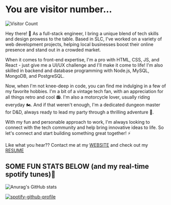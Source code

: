 # You are visitor number...


![Visitor Count](https://profile-counter.glitch.me/{lbako801/count.svg)

Hey there! 👋 As a full-stack engineer, I bring a unique blend of tech skills and design prowess to the table. Based in SLC, I've worked on a variety of web development projects, helping local businesses boost their online presence and stand out in a crowded market.

When it comes to front-end expertise, I'm a pro with HTML, CSS, JS, and React - just give me a UI/UX challenge and I'll make it come to life! I'm also skilled in backend and database programming with Node.js, MySQL, MongoDB, and PostgreSQL.

Now, when I'm not knee-deep in code, you can find me indulging in a few of my favorite hobbies. I'm a bit of a vintage tech fan, with an appreciation for all things retro and cool 📻. I'm also a motorcycle lover, usually riding everyday 🏍️. And if that weren't enough, I'm a dedicated dungeon master for D&D, always ready to lead my party through a thrilling adventure 🐉.

With my fun and personable approach to work, I'm always looking to connect with the tech community and help bring innovative ideas to life. So let's connect and start building something great together! ⚡️

Like what you hear?? Contact me at my [WEBSITE](https://lorenbako.com/) and check out my [RESUME](https://lorenbako.com/static/media/resume.07c4f03fd729ea2bdc4f.pdf)

## SOME FUN STATS BELOW (and my real-time spotify tunes)👀
![Anurag's GitHub stats](https://github-readme-stats.vercel.app/api?username=lbako801&show_icons=true&theme=dark)


[![spotify-github-profile](https://spotify-github-profile.vercel.app/api/view?uid=1251467434&cover_image=true&theme=default&show_offline=false&background_color=121212)](https://github.com/kittinan/spotify-github-profile)
